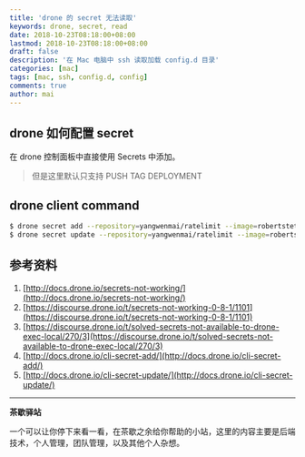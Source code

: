 ```yaml
---
title: 'drone 的 secret 无法读取'
keywords: drone, secret, read
date: 2018-10-23T08:18:00+08:00
lastmod: 2018-10-23T08:18:00+08:00
draft: false
description: '在 Mac 电脑中 ssh 读取加载 config.d 目录'
categories: [mac]
tags: [mac, ssh, config.d, config]
comments: true
author: mai
---
```


## drone 如何配置 secret

在 drone 控制面板中直接使用 Secrets 中添加。

>但是这里默认只支持 PUSH TAG DEPLOYMENT

## drone client command

```sh
$ drone secret add --repository=yangwenmai/ratelimit --image=robertstettner/drone-codecov --event=pull_request --event=push --event=tag --name=codecov_token --value=xxx
$ drone secret update --repository=yangwenmai/ratelimit --image=robertstettner/drone-codecov --event=pull_request --event=push --event=tag --name=codecov_token --value=yyy
```

## 参考资料

1. [http://docs.drone.io/secrets-not-working/](http://docs.drone.io/secrets-not-working/)
2. [https://discourse.drone.io/t/secrets-not-working-0-8-1/1101](https://discourse.drone.io/t/secrets-not-working-0-8-1/1101)
3. [https://discourse.drone.io/t/solved-secrets-not-available-to-drone-exec-local/270/3](https://discourse.drone.io/t/solved-secrets-not-available-to-drone-exec-local/270/3)
5. [http://docs.drone.io/cli-secret-add/](http://docs.drone.io/cli-secret-add/)
5. [http://docs.drone.io/cli-secret-update/](http://docs.drone.io/cli-secret-update/)

----

**茶歇驿站**

一个可以让你停下来看一看，在茶歇之余给你帮助的小站，这里的内容主要是后端技术，个人管理，团队管理，以及其他个人杂想。


